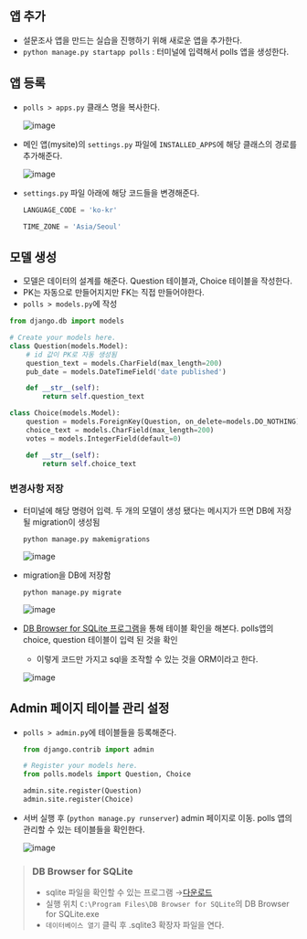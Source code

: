 ## 앱 추가
* 설문조사 앱을 만드는 실습을 진행하기 위해 새로운 앱을 추가한다.
* `python manage.py startapp polls` : 터미널에 입력해서 polls 앱을 생성한다.

## 앱 등록
* `polls > apps.py` 클래스 명을 복사한다.  
  
  ![image](https://user-images.githubusercontent.com/79209568/118078869-f98a1b00-b3f1-11eb-8166-2361bd430a48.png)
* 메인 앱(mysite)의 `settings.py` 파일에 `INSTALLED_APPS`에 해당 클래스의 경로를 추가해준다.  
  
  ![image](https://user-images.githubusercontent.com/79209568/118078960-24746f00-b3f2-11eb-99d5-f9e851c56f52.png)
* `settings.py` 파일 아래에 해당 코드들을 변경해준다.  
  
  ```python
  LANGUAGE_CODE = 'ko-kr'

  TIME_ZONE = 'Asia/Seoul'
  ```
  
## 모델 생성
* 모델은 데이터의 설계를 해준다. Question 테이블과, Choice 테이블을 작성한다.
* PK는 자동으로 만들어지지만 FK는 직접 만들어야한다.
* `polls > models.py`에 작성
  
```python
from django.db import models

# Create your models here.
class Question(models.Model):
    # id 값이 PK로 자동 생성됨
    question_text = models.CharField(max_length=200)
    pub_date = models.DateTimeField('date published')

    def __str__(self):
        return self.question_text

class Choice(models.Model):
    question = models.ForeignKey(Question, on_delete=models.DO_NOTHING) # 참조하는 값이 지워질 경우에 아무것도 안하겠다는 규칙
    choice_text = models.CharField(max_length=200)
    votes = models.IntegerField(default=0)

    def __str__(self):
        return self.choice_text
```
### 변경사항 저장
* 터미널에 해당 명령어 입력. 두 개의 모델이 생성 됐다는 메시지가 뜨면 DB에 저장될 migration이 생성됨  
  
  ```
  python manage.py makemigrations
  ```
  
  ![image](https://user-images.githubusercontent.com/79209568/118081297-06107280-b3f6-11eb-98ea-6d8c9fc9c8c9.png)
* migration을 DB에 저장함  
  
  ```
  python manage.py migrate
  ```
  
  ![image](https://user-images.githubusercontent.com/79209568/118081983-5c31e580-b3f7-11eb-987d-88488821c612.png)
* [DB Browser for SQLite 프로그램](#DB-Browser-for-SQLite)을 통해 테이블 확인을 해본다. polls앱의 choice, question 테이블이 입력 된 것을 확인
  * 이렇게 코드만 가지고 sql을 조작할 수 있는 것을 ORM이라고 한다.  
  
  ![image](https://user-images.githubusercontent.com/79209568/118082322-eed28480-b3f7-11eb-824d-318f2f530a3b.png)

## Admin 페이지 테이블 관리 설정
* `polls > admin.py`에 테이블들을 등록해준다.  
  
  ```python
  from django.contrib import admin

  # Register your models here.
  from polls.models import Question, Choice

  admin.site.register(Question)
  admin.site.register(Choice)
  ```
* 서버 실행 후 (`python manage.py runserver`) admin 페이지로 이동. polls 앱의 관리할 수 있는 테이블들을 확인한다.  
  
  ![image](https://user-images.githubusercontent.com/79209568/118082719-a2d40f80-b3f8-11eb-941b-c9a617e02767.png)




> ### DB Browser for SQLite
> * sqlite 파일을 확인할 수 있는 프로그램 →[다운로드](DGANGO/util/DB.Browser.for.SQLite-3.12.0-rc1-win64.zip)
> * 실행 위치 `C:\Program Files\DB Browser for SQLite`의 DB Browser for SQLite.exe
> * `데이터베이스 열기` 클릭 후 .sqlite3 확장자 파일을 연다.
